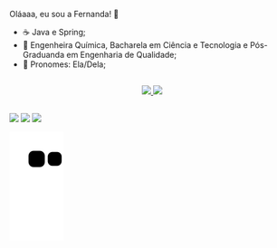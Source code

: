 Oláaaa, eu sou a Fernanda! 👋

- ☕ Java e Spring;
- 🧪 Engenheira Química, Bacharela em Ciência e Tecnologia e Pós-Graduanda em Engenharia de Qualidade;
- :panda_face: Pronomes: Ela/Dela;

##

<div align="center">
<a href="https://github.com/FernandaLOSNeves">
  <img height="145em" src="https://github-readme-stats.vercel.app/api?username=FernandaLOSNeves&show_icons=true&theme=dracula&include_all_commits=true&count_private=true"/>
<img height="145em" src="https://github-readme-stats.vercel.app/api/top-langs/?username=FernandaLOSNeves&layout=compact&langs_count=7&theme=dracula"/>
  

  
</div>
  
##

<a href="https://instagram.com/nandasnows" target="_blank"><img src="https://img.shields.io/badge/-Instagram-%23E4405F?style=for-the-badge&logo=instagram&logoColor=white" target="_blank"></a>
<a href = "mailto:fernandalosneves@gmail.com"><img src="https://img.shields.io/badge/-Gmail-%23333?style=for-the-badge&logo=gmail&logoColor=white" target="_blank"></a>
<a href="https://www.linkedin.com/in/fernandalosneves" target="_blank"><img src="https://img.shields.io/badge/-LinkedIn-%230077B5?style=for-the-badge&logo=linkedin&logoColor=white" target="_blank"></a> 
</div>


![Snake gif](https://github.com/FernandaLOSNeves/FernandaLOSNeves/blob/output/github-contribution-grid-snake.svg)
